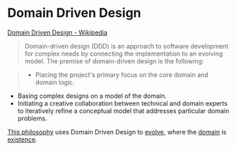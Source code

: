 # Domain Driven Design

<a href="http://en.wikipedia.org/wiki/Domain-driven_design" target="_blank">Domain Driven Design - Wikipedia</a>

> Domain-driven design (DDD) is an approach to software development for complex needs by connecting the implementation to an evolving model. The premise of domain-driven design is the following:

> * Placing the project's primary focus on the core domain and domain logic.
  * Basing complex designs on a model of the domain.
  * Initiating a creative collaboration between technical and domain experts to iteratively refine a conceptual model that addresses particular domain problems.

[This philosophy](./this-philosophy.md) uses Domain Driven Design to [evolve](./evolution.md), where the [domain](./domain.md) is [existence](./existence.md).
